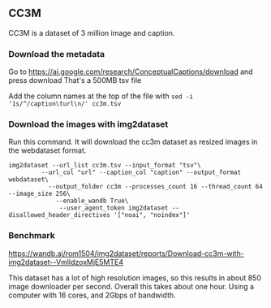 ## CC3M

CC3M is a dataset of 3 million image and caption.

### Download the metadata

Go to https://ai.google.com/research/ConceptualCaptions/download and press download
That's a 500MB tsv file

Add the column names at the top of the file with `sed -i '1s/^/caption\turl\n/' cc3m.tsv`

### Download the images with img2dataset

Run this command. It will download the cc3m dataset as resized images in the webdataset format.

```
img2dataset --url_list cc3m.tsv --input_format "tsv"\
         --url_col "url" --caption_col "caption" --output_format webdataset\
           --output_folder cc3m --processes_count 16 --thread_count 64 --image_size 256\
             --enable_wandb True\
              --user_agent_token img2dataset --disallowed_header_directives '["noai", "noindex"]'
```

### Benchmark

https://wandb.ai/rom1504/img2dataset/reports/Download-cc3m-with-img2dataset--VmlldzoxMjE5MTE4

This dataset has a lot of high resolution images, so this results in about 850 image downloader per second. Overall this takes about one hour. Using a computer with 16 cores, and 2Gbps of bandwidth.
